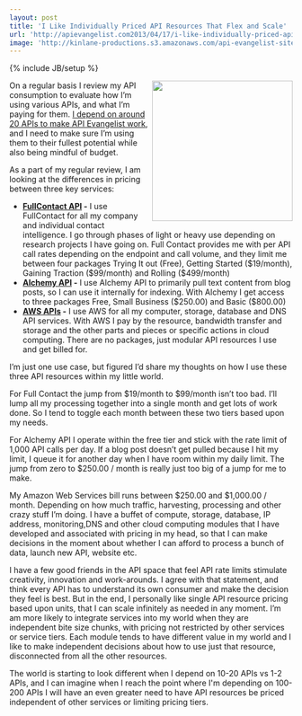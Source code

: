 ```yaml
---
layout: post
title: 'I Like Individually Priced API Resources That Flex and Scale'
url: 'http://apievangelist.com2013/04/17/i-like-individually-priced-api-resources-that-flex-and-scale/'
image: 'http://kinlane-productions.s3.amazonaws.com/api-evangelist-site/blog/person-building-blocks.jpg'
---
```

{% include JB/setup %}
<p>
     <img src=https://s3.amazonaws.com/kinlane-productions/person-building-blocks.jpg  width=250 align=right />
</p>
<p>
     On a regular basis I review my API consumption to evaluate how I’m using various APIs, and what I’m paying for them. <a href=http://apievangelist.com/2012/08/02/the-apis-that-i-depend-on-for-my-business/>I depend on around 20 APIs to make API Evangelist work</a>, and I need to make sure I’m using them to their fullest potential while also being mindful of budget.
</p>
<p>
     As a part of my regular review, I am looking at the differences in pricing between three key services:
</p>
<ul class=mainlist>
     <li>
          <strong><a href=http://www.fullcontact.com/developer/>FullContact API</a> -</strong> I use FullContact for all my company and individual contact intelligence. I go through phases of light or heavy use depending on research projects I have going on. Full Contact provides me with per API call rates depending on the endpoint and call volume, and they limit me between four packages Trying It out (Free), Getting Started ($19/month), Gaining Traction ($99/month) and Rolling ($499/month)
     </li>
     <li>
          <strong><a href=http://www.alchemyapi.com/>Alchemy API</a> -</strong> I use Alchemy API to primarily pull text content from blog posts, so I can use it internally for indexing. With Alchemy I get access to three packages Free, Small Business ($250.00) and Basic ($800.00)
     </li>
     <li>
          <strong><a href=http://aws.amazon.com/>AWS APIs</a> -</strong> I use AWS for all my computer, storage, database and DNS API services. With AWS I pay by the resource, bandwidth transfer and storage and the other parts and pieces or specific actions in cloud computing. There are no packages, just modular API resources I use and get billed for.
     </li>
</ul>
<p>
     I’m just one use case, but figured I’d share my thoughts on how I use these three API resources within my little world.
</p>
<p>
     For Full Contact the jump from $19/month to $99/month isn’t too bad. I’ll lump all my processing together into a single month and get lots of work done. So I tend to toggle each month between these two tiers based upon my needs.
</p>
<p>
     For Alchemy API I operate within the free tier and stick with the rate limit of 1,000 API calls per day. If a blog post doesn’t get pulled because I hit my limit, I queue it for another day when I have room within my daily limit. The jump from zero to $250.00 / month is really just too big of a jump for me to make.
</p>
<p>
     My Amazon Web Services bill runs between $250.00 and $1,000.00 / month. Depending on how much traffic, harvesting, processing and other crazy stuff I’m doing. I have a buffet of compute, storage, database, IP address, monitoring,DNS and other cloud computing modules that I have developed and associated with pricing in my head, so that I can make decisions in the moment about whether I can afford to process a bunch of data, launch new API, website etc.
</p>
<p>
     I have a few good friends in the API space that feel API rate limits stimulate creativity, innovation and work-arounds. I agree with that statement, and think every API has to understand its own consumer and make the decision they feel is best. But in the end, I personally like single API resource pricing based upon units, that I can scale infinitely as needed in any moment. I’m am more likely to integrate services into my world when they are independent bite size chunks, with pricing not restricted by other services or service tiers. Each module tends to have different value in my world and I like to make independent decisions about how to use just that resource, disconnected from all the other resources.
</p>
<p>
     The world is starting to look different when I depend on 10-20 APIs vs 1-2 APIs, and I can imagine when I reach the point where I'm depending on 100-200 APIs I will have an even greater need to have API resources be priced independent of other services or limiting pricing tiers.  
</p>
